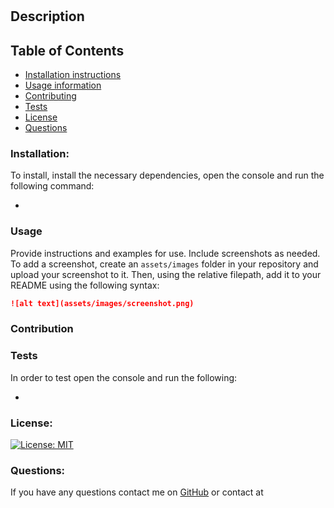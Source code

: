 # 
 
## Description

## Table of Contents
* [Installation instructions](#installation)
* [Usage information](#usage)
* [Contributing](#contribution)
* [Tests](#tests)
* [License](#license)
* [Questions](#questions) 
### Installation:
To install, install the necessary dependencies, open the console and run the following command:
- ``````

### Usage
Provide instructions and examples for use. Include screenshots as needed.
To add a screenshot, create an `assets/images` folder in your repository and upload your screenshot to it. Then, using the relative filepath, add it to your README using the following syntax:
```md
![alt text](assets/images/screenshot.png)
```
### Contribution

### Tests
In order to test open the console and run the following:
- ``````
### License:

[![License: MIT](https://img.shields.io/badge/License-MIT-yellow.svg)](https://opensource.org/licenses/MIT)
### Questions:
If you have any questions contact me on [GitHub](https://github.com/) or contact 
 at 

